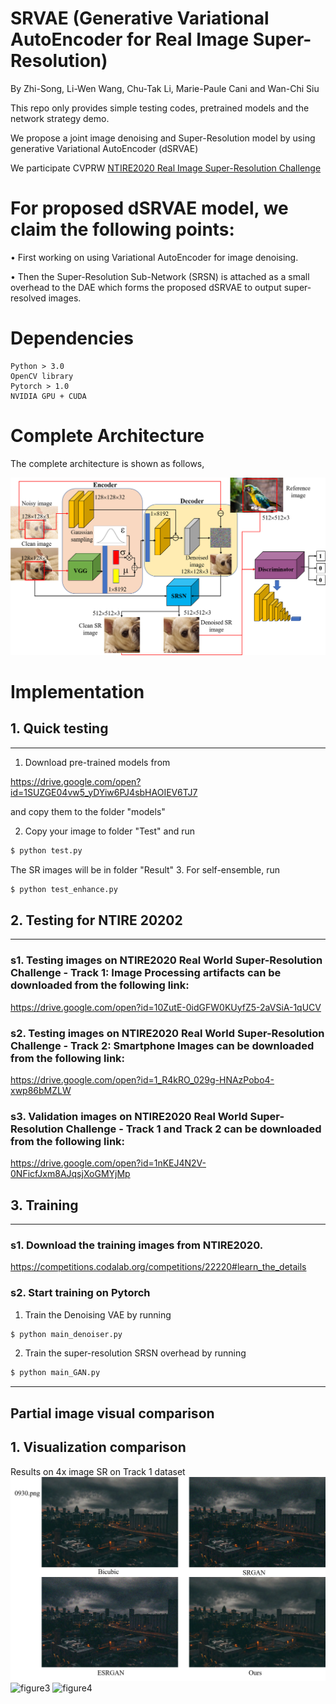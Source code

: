 # SRVAE (Generative Variational AutoEncoder for Real Image Super-Resolution)

By Zhi-Song, Li-Wen Wang, Chu-Tak Li, Marie-Paule Cani and Wan-Chi Siu

This repo only provides simple testing codes, pretrained models and the network strategy demo.

We propose a joint image denoising and Super-Resolution model by using generative Variational AutoEncoder (dSRVAE)

We participate CVPRW [NTIRE2020 Real Image Super-Resolution Challenge](https://data.vision.ee.ethz.ch/cvl/ntire20/)

# For proposed dSRVAE model, we claim the following points:

• First working on using Variational AutoEncoder for image denoising.

• Then the Super-Resolution Sub-Network (SRSN) is attached as a small overhead to the DAE which forms the proposed dSRVAE to output super-resolved images.

# Dependencies
    Python > 3.0
    OpenCV library
    Pytorch > 1.0
    NVIDIA GPU + CUDA

# Complete Architecture
The complete architecture is shown as follows,

![network](/figure/figure1.png)

# Implementation
## 1. Quick testing
---------------------------------------
1. Download pre-trained models from

https://drive.google.com/open?id=1SUZGE04vw5_yDYiw6PJ4sbHAOIEV6TJ7

and copy them to the folder "models"

2. Copy your image to folder "Test" and run 
```sh
$ python test.py
```
The SR images will be in folder "Result"
3. For self-ensemble, run
```sh
$ python test_enhance.py
```

## 2. Testing for NTIRE 20202
---------------------------------------

### s1. Testing images on NTIRE2020 Real World Super-Resolution Challenge - Track 1: Image Processing artifacts can be downloaded from the following link:

https://drive.google.com/open?id=10ZutE-0idGFW0KUyfZ5-2aVSiA-1qUCV

### s2. Testing images on NTIRE2020 Real World Super-Resolution Challenge - Track 2: Smartphone Images can be downloaded from the following link:

https://drive.google.com/open?id=1_R4kRO_029g-HNAzPobo4-xwp86bMZLW

### s3. Validation images on NTIRE2020 Real World Super-Resolution Challenge - Track 1 and Track 2 can be downloaded from the following link:

https://drive.google.com/open?id=1nKEJ4N2V-0NFicfJxm8AJqsjXoGMYjMp

## 3. Training
---------------------------
### s1. Download the training images from NTIRE2020.
    
https://competitions.codalab.org/competitions/22220#learn_the_details

   
### s2. Start training on Pytorch
1. Train the Denoising VAE by running
```sh
$ python main_denoiser.py
```
2. Train the super-resolution SRSN overhead by running
```sh
$ python main_GAN.py
```
---------------------------

## Partial image visual comparison

## 1. Visualization comparison
Results on 4x image SR on Track 1 dataset
![figure2](/figure/figure2.png)
![figure3](/figure/figure3.png)
![figure4](/figure/figure4.png)
